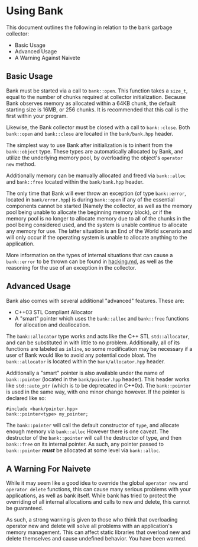 Using Bank
==========

This document outlines the following in relation to the bank garbage collector:

 * Basic Usage
 * Advanced Usage
 * A Warning Against Naivete

Basic Usage
-----------

Bank must be started via a call to `bank::open`. This function takes a `size_t`, equal to the number of chunks
required at collector initialization. Because Bank observes memory as allocated within a 64KB chunk, the
default starting size is 16MB, or 256 chunks. It is recommended that this call is the first within your
program.  

Likewise, the Bank collector must be closed with a call to `bank::close`. Both `bank::open` and `bank::close`
are located in the `bank/bank.hpp` header.  

The simplest way to use Bank after initialization is to inherit from the `bank::object` type. These types are
automatically allocated by Bank, and utilize the underlying memory pool, by overloading the object's
`operator new` method.  

Additionally memory can be manually allocated and freed via `bank::alloc` and `bank::free` located within the
`bank/bank.hpp` header.  

The only time that Bank will ever throw an exception (of type `bank::error`, located in `bank/error.hpp`) is
during `bank::open` if any of the essential components cannot be started (Namely the collector, as well as
the memory pool being unable to allocate the beginning memory block), *or* if the memory pool is no longer to
allocate memory due to all of the chunks in the pool being considered used, and the system is unable continue
to allocate any memory for use. The latter situation is an End of the World scenario and will only occur
if the operating system is unable to allocate anything to the application.  

More information on the types of internal situations that can cause a `bank::error` to be thrown can be found
in [hacking.md][1], as well as the reasoning for the use of an exception in the collector.

Advanced Usage
--------------

Bank also comes with several additional "advanced" features. These are:

 * C++03 STL Compliant Allocator
 * A "smart" pointer which uses the `bank::alloc` and `bank::free` functions for allocation and deallocation.

The `bank::allocator` type works and acts like the C++ STL `std::allocator`, and can be substituted in with
little to no problem. Additionally, all of its functions are labeled as `inline`, so some modification may be
necessary if a user of Bank would like to avoid any potential code bloat. The `bank::allocator` is located
within the `bank/allocator.hpp` header.  

Additionally a "smart" pointer is also available under the name of `bank::pointer` (located in the
`bank/pointer.hpp` header). This header works like `std::auto_ptr` (which is to be deprecated in C++0x).
The `bank::pointer` is used in the same way, with one minor change however. If the pointer is declared like
so:

    #include <bank/pointer.hpp>
    bank::pointer<type> my_pointer;

The `bank::pointer` will call the default constructor of `type`, and allocate enough memory via `bank::alloc`
However there is one caveat. The destructor of the `bank::pointer` will call the destructor of type, and then
`bank::free` on its internal pointer. As such, any pointer passed to `bank::pointer` ***must*** be allocated
at some level via `bank::alloc`.

A Warning For Naivete
---------------------

While it may seem like a good idea to override the global `operator new` and `operator delete` functions,
this can cause many serious problems with your applications, as well as bank itself. While bank has tried to
protect the overriding of all internal allocations and calls to new and delete, this cannot be guaranteed.  

As such, a strong warning is given to those who think that overloading operator new and delete will solve all
problems with an application's memory management. This can affect static libraries that overload new and
delete themselves and cause undefined behavior. You have been warned.

[1]: hacking.md
